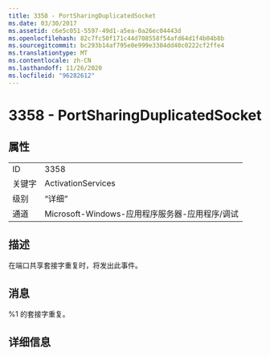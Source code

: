 ```yaml
---
title: 3358 - PortSharingDuplicatedSocket
ms.date: 03/30/2017
ms.assetid: c6e5c051-5597-49d1-a5ea-0a26ec04443d
ms.openlocfilehash: 82c7fc50f171c44d708558f54afd64d1f4b04b8b
ms.sourcegitcommit: bc293b14af795e0e999e3304dd40c0222cf2ffe4
ms.translationtype: MT
ms.contentlocale: zh-CN
ms.lasthandoff: 11/26/2020
ms.locfileid: "96282612"
---
```

# <a name="3358---portsharingduplicatedsocket"></a>3358 - PortSharingDuplicatedSocket

## <a name="properties"></a>属性  
  
|||  
|-|-|  
|ID|3358|  
|关键字|ActivationServices|  
|级别|“详细”|  
|通道|Microsoft-Windows-应用程序服务器-应用程序/调试|  
  
## <a name="description"></a>描述  

 在端口共享套接字重复时，将发出此事件。  
  
## <a name="message"></a>消息  

 %1 的套接字重复。  
  
## <a name="details"></a>详细信息
